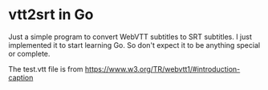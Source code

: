 # vtt2srt in Go

Just a simple program to convert WebVTT subtitles to SRT subtitles.
I just implemented it to start learning Go. So don't expect it to be anything
special or complete.

The test.vtt file is from <https://www.w3.org/TR/webvtt1/#introduction-caption>
